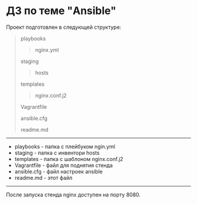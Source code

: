 # ДЗ по теме "Ansible"

Проект подготовлен в следующей структуре:

> playbooks  
>> nginx.yml  
>
> staging  
>> hosts
>  
> templates  
>> nginx.conf.j2  
>
> Vagrantfile
>   
> ansible.cfg    
> 
> readme.md  
***
* playbooks - папка с плейбуком ngin.yml  
* staging - папка с инвентори hosts  
* templates - папка с шаблоном nginx.conf.j2  
* Vagrantfile - файл для поднятия стенда  
* ansible.cfg - файл настроек ansible  
* readme.md - этот файл  
***
После запуска стенда nginx доступен на порту 8080.

